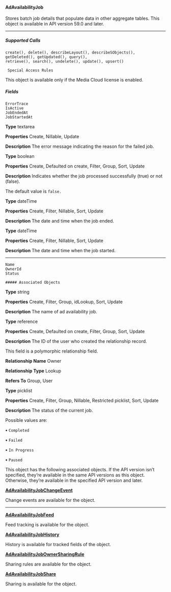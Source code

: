 #### AdAvailabilityJob

Stores batch job details that populate data in other aggregate tables. This object is available in API version 59.0 and later.


-----

##### Supported Calls
```
create(), delete(), describeLayout(), describeSObjects(), getDeleted(), getUpdated(), query(),
retrieve(), search(), undelete(), update(), upsert()

 Special Access Rules

```
This object is available only if the Media Cloud license is enabled.

##### Fields

```
ErrorTrace
IsActive
JobEndedAt
JobStartedAt

```

**Type**
textarea

**Properties**
Create, Nillable, Update

**Description**
The error message indicating the reason for the failed job.

**Type**
boolean

**Properties**
Create, Defaulted on create, Filter, Group, Sort, Update

**Description**
Indicates whether the job processed successfully (true) or not (false).

The default value is `false.`

**Type**
dateTime

**Properties**
Create, Filter, Nillable, Sort, Update

**Description**
The date and time when the job ended.

**Type**
dateTime

**Properties**
Create, Filter, Nillable, Sort, Update

**Description**
The date and time when the job started.


-----

```
Name
OwnerId
Status

##### Associated Objects

```

**Type**
string

**Properties**
Create, Filter, Group, idLookup, Sort, Update

**Description**
The name of ad availability job.

**Type**
reference

**Properties**
Create, Defaulted on create, Filter, Group, Sort, Update

**Description**
The ID of the user who created the relationship record.

This field is a polymorphic relationship field.

**Relationship Name**
Owner

**Relationship Type**
Lookup

**Refers To**
Group, User

**Type**
picklist

**Properties**
Create, Filter, Group, Nillable, Restricted picklist, Sort, Update

**Description**
The status of the current job.

Possible values are:

**•** `Completed`

**•** `Failed`

**•** `In Progress`

**•** `Paused`


This object has the following associated objects. If the API version isn’t specified, they’re available in the same API versions as this object.
Otherwise, they’re available in the specified API version and later.

**[AdAvailabilityJobChangeEvent](https://developer.salesforce.com/docs/atlas.en-us.254.0.object_reference.meta/object_reference/sforce_api_associated_objects_change_event.htm)**

Change events are available for the object.


-----

**[AdAvailabilityJobFeed](https://developer.salesforce.com/docs/atlas.en-us.254.0.object_reference.meta/object_reference/sforce_api_associated_objects_feed.htm)**

Feed tracking is available for the object.

**[AdAvailabilityJobHistory](https://developer.salesforce.com/docs/atlas.en-us.254.0.industries_reference.meta/industries_reference/sforce_api_associated_objects_history.htm)**

History is available for tracked fields of the object.

**[AdAvailabilityJobOwnerSharingRule](https://developer.salesforce.com/docs/atlas.en-us.254.0.industries_reference.meta/industries_reference/sforce_api_associated_objects_ownersharingrule.htm)**

Sharing rules are available for the object.

**[AdAvailabilityJobShare](https://developer.salesforce.com/docs/atlas.en-us.254.0.industries_reference.meta/industries_reference/sforce_api_associated_objects_share.htm)**

Sharing is available for the object.
